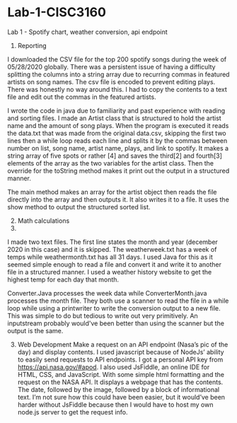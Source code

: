 # Lab-1-CISC3160
Lab  1 - Spotify chart, weather conversion, api endpoint

1. Reporting

I downloaded the CSV file for the top 200 spotify songs during the week of 05/28/2020 globally. There was a persistent issue of having a difficulty splitting the columns into a string array due to recurring commas in featured artists on song names. The csv file is encoded to prevent editing plays. There was honestly no way around this. I had to copy the contents to a text file and edit out the commas in the featured artists. 

I wrote the code in java due to familiarity and past experience with reading and sorting files. I made an Artist class that is structured to hold the artist name and the amount of song plays. When the program is executed it reads the data.txt that was made from the original data.csv, skipping the first two lines then a while loop reads each line and splits it by the commas between number on list, song name, artist name, plays, and link to spotify. It makes a string array of five spots or rather [4] and saves the third[2] and fourth[3] elements of the array as the two variables for the artist class. Then the override for the toString method makes it print out the output in a structured manner. 

The main method makes an array for the artist object then reads the file directly into the array and then outputs it.  It also writes it to a file. It uses the show method to output the structured sorted list.  

2) Math calculations
3) 
I made two text files. The first line states the month and year (december 2020 in this case) and it is skipped. The weatherweek.txt has a week of temps while weathermonth.txt has all 31 days. I used Java for this as it seemed simple enough to read a file and convert it and write it to another file in a structured manner. I used a weather history website to get the highest temp for each day that month. 

Converter.Java processes the week data while ConverterMonth.java processes the month file. They both use a scanner to read the file in a while loop while using a printwriter to write the conversion output to a new file. This was simple to do but tedious to write out very primitively. An inputstream probably would've been better than using the scanner but the output is the same. 

3) Web Development
Make a request on an API endpoint (Nasa’s pic of the day) and display contents.
I used javascript because of NodeJs’ ability to easily send requests to API endpoints. I got a personal API key from https://api.nasa.gov/#apod. I also used JsFiddle, an online IDE for HTML, CSS, and JavaScript. With some simple html formatting and the request on the NASA API. It displays a webpage that has the  contents. The date, followed by the image, followed by a block of informational text. 
I’m not sure how this could have been easier, but it would’ve been harder without JsFiddle because then I would have to host my own node.js server to get the request info. 
